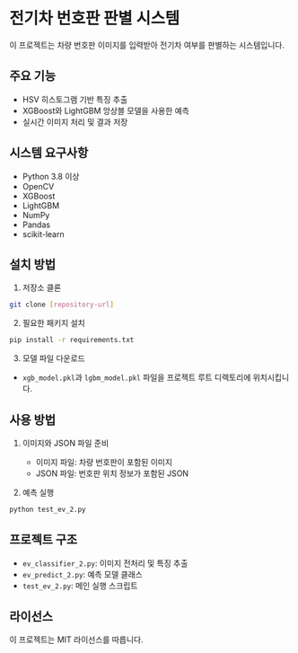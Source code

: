 # 전기차 번호판 판별 시스템

이 프로젝트는 차량 번호판 이미지를 입력받아 전기차 여부를 판별하는 시스템입니다.

## 주요 기능

- HSV 히스토그램 기반 특징 추출
- XGBoost와 LightGBM 앙상블 모델을 사용한 예측
- 실시간 이미지 처리 및 결과 저장

## 시스템 요구사항

- Python 3.8 이상
- OpenCV
- XGBoost
- LightGBM
- NumPy
- Pandas
- scikit-learn

## 설치 방법

1. 저장소 클론
```bash
git clone [repository-url]
```

2. 필요한 패키지 설치
```bash
pip install -r requirements.txt
```

3. 모델 파일 다운로드
- `xgb_model.pkl`과 `lgbm_model.pkl` 파일을 프로젝트 루트 디렉토리에 위치시킵니다.

## 사용 방법

1. 이미지와 JSON 파일 준비
   - 이미지 파일: 차량 번호판이 포함된 이미지
   - JSON 파일: 번호판 위치 정보가 포함된 JSON

2. 예측 실행
```bash
python test_ev_2.py
```

## 프로젝트 구조

- `ev_classifier_2.py`: 이미지 전처리 및 특징 추출
- `ev_predict_2.py`: 예측 모델 클래스
- `test_ev_2.py`: 메인 실행 스크립트

## 라이선스

이 프로젝트는 MIT 라이선스를 따릅니다. 